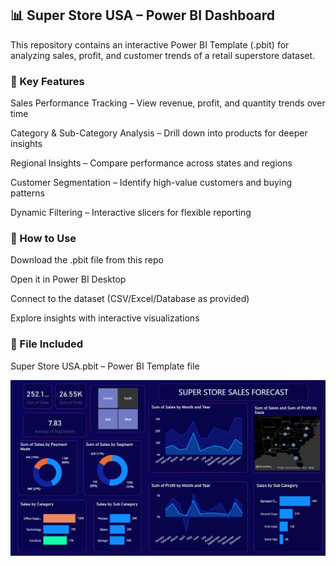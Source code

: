 <h2 align="left"> 📊 Super Store USA – Power BI Dashboard</h2>


This repository contains an interactive Power BI Template (.pbit) for analyzing sales, profit, and customer trends of a retail superstore dataset.

<h3 align="left"> 🔑 Key Features </h3>

Sales Performance Tracking – View revenue, profit, and quantity trends over time

Category & Sub-Category Analysis – Drill down into products for deeper insights

Regional Insights – Compare performance across states and regions

Customer Segmentation – Identify high-value customers and buying patterns

Dynamic Filtering – Interactive slicers for flexible reporting

<h3 align="left"> 🚀 How to Use </h3>

Download the .pbit file from this repo

Open it in Power BI Desktop

Connect to the dataset (CSV/Excel/Database as provided)

Explore insights with interactive visualizations

<h3 align="left"> 📂 File Included </h3>

Super Store USA.pbit – Power BI Template file

![Dashboard Preview](https://github.com/kushagra-rahi/super-sales-dashboard/blob/main/Screenshot%202025-09-08%20015942.png)
